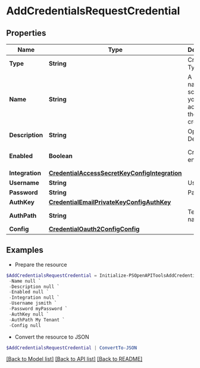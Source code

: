 # AddCredentialsRequestCredential
## Properties

Name | Type | Description | Notes
------------ | ------------- | ------------- | -------------
**Type** | **String** | Credential Type Code | 
**Name** | **String** | A unique name scoped to your account for the credential | 
**Description** | **String** | Optional Description | [optional] 
**Enabled** | **Boolean** | Credential enabled | [optional] [default to $true]
**Integration** | [**CredentialAccessSecretKeyConfigIntegration**](CredentialAccessSecretKeyConfigIntegration.md) |  | [optional] 
**Username** | **String** | Username | 
**Password** | **String** | Password | 
**AuthKey** | [**CredentialEmailPrivateKeyConfigAuthKey**](CredentialEmailPrivateKeyConfigAuthKey.md) |  | 
**AuthPath** | **String** | Tenant name | 
**Config** | [**CredentialOauth2ConfigConfig**](CredentialOauth2ConfigConfig.md) |  | 

## Examples

- Prepare the resource
```powershell
$AddCredentialsRequestCredential = Initialize-PSOpenAPIToolsAddCredentialsRequestCredential  -Type null `
 -Name null `
 -Description null `
 -Enabled null `
 -Integration null `
 -Username jsmith `
 -Password myPassword `
 -AuthKey null `
 -AuthPath My Tenant `
 -Config null
```

- Convert the resource to JSON
```powershell
$AddCredentialsRequestCredential | ConvertTo-JSON
```

[[Back to Model list]](../README.md#documentation-for-models) [[Back to API list]](../README.md#documentation-for-api-endpoints) [[Back to README]](../README.md)

